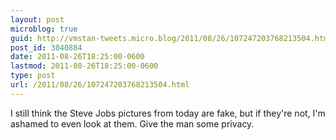 ```yaml
---
layout: post
microblog: true
guid: http://vmstan-tweets.micro.blog/2011/08/26/107247203768213504.html
post_id: 3040884
date: 2011-08-26T18:25:00-0600
lastmod: 2011-08-26T18:25:00-0600
type: post
url: /2011/08/26/107247203768213504.html
---
```

I still think the Steve Jobs pictures from today are fake, but if they're not, I'm ashamed to even look at them. Give the man some privacy.
